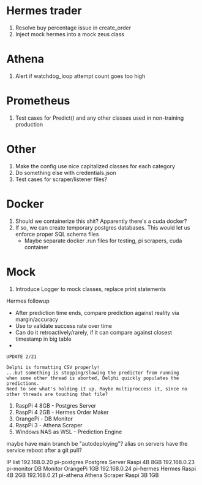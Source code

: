 # Hermes trader
1. Resolve buy percentage issue in create_order
2. Inject mock hermes into a mock zeus class

# Athena
1. Alert if watchdog_loop attempt count goes too high
# Prometheus
1. Test cases for Predict() and any other classes used in non-training production

# Other
1. Make the config use nice capitalized classes for each category
2. Do something else with credentials.json 
4. Test cases for scraper/listener files?

# Docker
1. Should we containerize this shit? Apparently there's a cuda docker?
2. If so, we can create temporary postgres databases. This would let us enforce proper SQL schema files
    - Maybe separate docker .run files for testing, pi scrapers, cuda container
# Mock
1. Introduce Logger to mock classes, replace print statements

Hermes followup

- After prediction time ends, compare prediction against reality via margin/accuracy
- Use to validate success rate over time
- Can do it retroactively/rarely, if it can compare against closest timestamp in big table
- 

    UPDATE 2/21

    Delphi is formatting CSV properly!
    ...but something is stopping/slowing the predictor from running
    when some other thread is aborted, Delphi quickly populates the predictions.
    Need to see what's holding it up. Maybe multiproccess it, since no other threads are touching that file?




1. RaspPi 4 8GB - Postgres Server
2. RaspPi 4 2GB - Hermes Order Maker
3. OrangePi - DB Monitor
4. RaspPi 3 - Athena Scraper 
5. Windows NAS as WSL - Prediction Engine

maybe have main branch be "autodeploying"? alias on servers have the service reboot after a git pull?


IP list
192.168.0.20    pi-postgres     Postgres Server     Raspi 4B    8GB
192.168.0.23    pi-monitor      DB Monitor          OrangePi    1GB
192.168.0.24    pi-hermes       Hermes              Raspi 4B    2GB
192.168.0.21    pi-athena       Athena Scraper      Raspi 3B    1GB